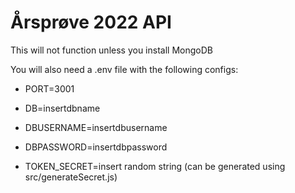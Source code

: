 # Årsprøve 2022 API
This will not function unless you install MongoDB

You will also need a .env file with the following configs:

- PORT=3001
- DB=insertdbname
- DBUSERNAME=insertdbusername
- DBPASSWORD=insertdbpassword

- TOKEN_SECRET=insert random string (can be generated using src/generateSecret.js)